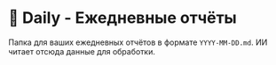 # 📅 Daily - Ежедневные отчёты

Папка для ваших ежедневных отчётов в формате `YYYY-MM-DD.md`. ИИ читает отсюда данные для обработки.
